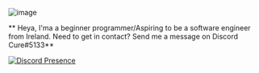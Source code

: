 ![image](https://user-images.githubusercontent.com/86529363/124513990-eaad5c80-ddd3-11eb-986c-49d9aef5ad67.png)


** Heya, I'ma a beginner programmer/Aspiring to be a software engineer from Ireland.
Need to get in contact? Send me a message on Discord Cure#5133**


[![Discord Presence](https://lanyard-profile-readme.vercel.app/api/767406118192152596)](https://discord.com/users/767406118192152596)






